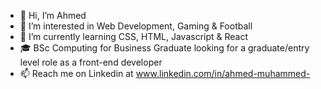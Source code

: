 - 👋 Hi, I’m Ahmed
- 👀 I’m interested in Web Development, Gaming & Football
- 🌱 I’m currently learning CSS, HTML, Javascript & React
- :mortar_board:  BSc Computing for Business Graduate looking for a graduate/entry level role as a front-end developer
- 📫 Reach me on Linkedin at www.linkedin.com/in/ahmed-muhammed-
